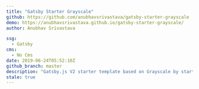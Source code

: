 ```yaml
---
title: "Gatsby Starter Grayscale"
github: https://github.com/anubhavsrivastava/gatsby-starter-grayscale
demo: https://anubhavsrivastava.github.io/gatsby-starter-grayscale/
author: Anubhav Srivastava

ssg:
  - Gatsby
cms:
  - No Cms
date: 2019-06-24T05:52:10Z
github_branch: master
description: "Gatsby.js V2 starter template based on Grayscale by startbootstrap"
stale: true
---
```

